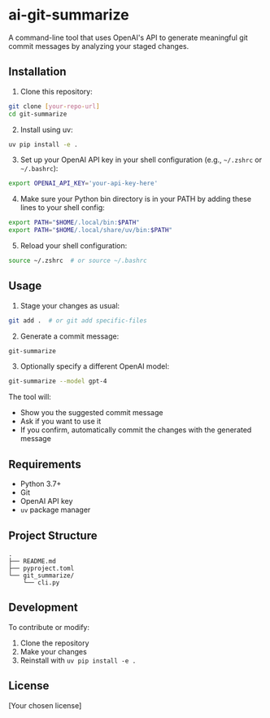 # ai-git-summarize

A command-line tool that uses OpenAI's API to generate meaningful git commit messages by analyzing your staged changes.

## Installation

1. Clone this repository:
```bash
git clone [your-repo-url]
cd git-summarize
```

2. Install using uv:
```bash
uv pip install -e .
```

3. Set up your OpenAI API key in your shell configuration (e.g., `~/.zshrc` or `~/.bashrc`):
```bash
export OPENAI_API_KEY='your-api-key-here'
```

4. Make sure your Python bin directory is in your PATH by adding these lines to your shell config:
```bash
export PATH="$HOME/.local/bin:$PATH"
export PATH="$HOME/.local/share/uv/bin:$PATH"
```

5. Reload your shell configuration:
```bash
source ~/.zshrc  # or source ~/.bashrc
```

## Usage

1. Stage your changes as usual:
```bash
git add .  # or git add specific-files
```

2. Generate a commit message:
```bash
git-summarize
```

3. Optionally specify a different OpenAI model:
```bash
git-summarize --model gpt-4
```

The tool will:
- Show you the suggested commit message
- Ask if you want to use it
- If you confirm, automatically commit the changes with the generated message

## Requirements

- Python 3.7+
- Git
- OpenAI API key
- `uv` package manager

## Project Structure

```
.
├── README.md
├── pyproject.toml
└── git_summarize/
    └── cli.py
```

## Development

To contribute or modify:

1. Clone the repository
2. Make your changes
3. Reinstall with `uv pip install -e .`

## License

[Your chosen license]
